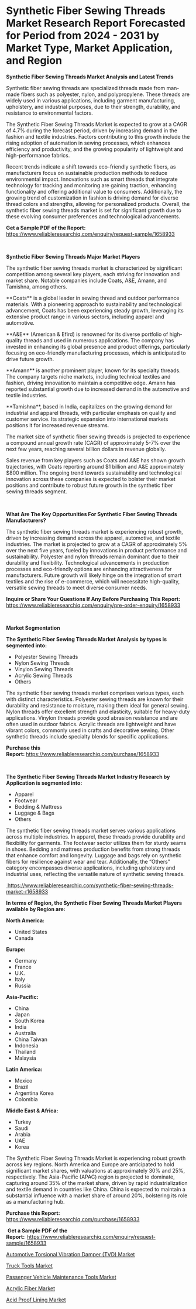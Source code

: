 <p><h1>Synthetic Fiber Sewing Threads Market Research Report Forecasted for Period from 2024 -  2031 by Market Type, Market Application, and Region</h1></p><p><strong>Synthetic Fiber Sewing Threads Market Analysis and Latest Trends</strong></p>
<p><p>Synthetic fiber sewing threads are specialized threads made from man-made fibers such as polyester, nylon, and polypropylene. These threads are widely used in various applications, including garment manufacturing, upholstery, and industrial purposes, due to their strength, durability, and resistance to environmental factors.</p><p>The Synthetic Fiber Sewing Threads Market is expected to grow at a CAGR of 4.7% during the forecast period, driven by increasing demand in the fashion and textile industries. Factors contributing to this growth include the rising adoption of automation in sewing processes, which enhances efficiency and productivity, and the growing popularity of lightweight and high-performance fabrics.</p><p>Recent trends indicate a shift towards eco-friendly synthetic fibers, as manufacturers focus on sustainable production methods to reduce environmental impact. Innovations such as smart threads that integrate technology for tracking and monitoring are gaining traction, enhancing functionality and offering additional value to consumers. Additionally, the growing trend of customization in fashion is driving demand for diverse thread colors and strengths, allowing for personalized products. Overall, the synthetic fiber sewing threads market is set for significant growth due to these evolving consumer preferences and technological advancements.</p></p>
<p><strong>Get a Sample PDF of the Report:&nbsp;</strong> <a href="https://www.reliableresearchiq.com/enquiry/request-sample/1658933?utm_campaign=1088&utm_medium=2&utm_source=Github&utm_content=ia&utm_term=28092024&utm_id=synthetic-fiber-sewing-threads">https://www.reliableresearchiq.com/enquiry/request-sample/1658933</a></p>
<p>&nbsp;</p>
<p><strong>Synthetic Fiber Sewing Threads Major Market Players</strong></p>
<p><p>The synthetic fiber sewing threads market is characterized by significant competition among several key players, each striving for innovation and market share. Notable companies include Coats, A&E, Amann, and Tamishna, among others.</p><p>**Coats** is a global leader in sewing thread and outdoor performance materials. With a pioneering approach to sustainability and technological advancement, Coats has been experiencing steady growth, leveraging its extensive product range in various sectors, including apparel and automotive.</p><p>**A&E** (American & Efird) is renowned for its diverse portfolio of high-quality threads and used in numerous applications. The company has invested in enhancing its global presence and product offerings, particularly focusing on eco-friendly manufacturing processes, which is anticipated to drive future growth.</p><p>**Amann** is another prominent player, known for its specialty threads. The company targets niche markets, including technical textiles and fashion, driving innovation to maintain a competitive edge. Amann has reported substantial growth due to increased demand in the automotive and textile industries.</p><p>**Tamishna**, based in India, capitalizes on the growing demand for industrial and apparel threads, with particular emphasis on quality and customer service. Its strategic expansion into international markets positions it for increased revenue streams. </p><p>The market size of synthetic fiber sewing threads is projected to experience a compound annual growth rate (CAGR) of approximately 5-7% over the next few years, reaching several billion dollars in revenue globally.</p><p>Sales revenue from key players such as Coats and A&E has shown growth trajectories, with Coats reporting around $1 billion and A&E approximately $800 million. The ongoing trend towards sustainability and technological innovation across these companies is expected to bolster their market positions and contribute to robust future growth in the synthetic fiber sewing threads segment.</p></p>
<p>&nbsp;</p>
<p><strong>What Are The Key Opportunities For Synthetic Fiber Sewing Threads Manufacturers?</strong></p>
<p><p>The synthetic fiber sewing threads market is experiencing robust growth, driven by increasing demand across the apparel, automotive, and textile industries. The market is projected to grow at a CAGR of approximately 5% over the next five years, fueled by innovations in product performance and sustainability. Polyester and nylon threads remain dominant due to their durability and flexibility. Technological advancements in production processes and eco-friendly options are enhancing attractiveness for manufacturers. Future growth will likely hinge on the integration of smart textiles and the rise of e-commerce, which will necessitate high-quality, versatile sewing threads to meet diverse consumer needs.</p></p>
<p><strong>Inquire or Share Your Questions If Any Before Purchasing This Report:</strong> <a href="https://www.reliableresearchiq.com/enquiry/pre-order-enquiry/1658933?utm_campaign=1088&utm_medium=2&utm_source=Github&utm_content=ia&utm_term=28092024&utm_id=synthetic-fiber-sewing-threads">https://www.reliableresearchiq.com/enquiry/pre-order-enquiry/1658933</a></p>
<p>&nbsp;</p>
<p><strong>Market Segmentation</strong></p>
<p><strong>The Synthetic Fiber Sewing Threads Market Analysis by types is segmented into:</strong></p>
<p><ul><li>Polyester Sewing Threads</li><li>Nylon Sewing Threads</li><li>Vinylon Sewing Threads</li><li>Acrylic Sewing Threads</li><li>Others</li></ul></p>
<p><p>The synthetic fiber sewing threads market comprises various types, each with distinct characteristics. Polyester sewing threads are known for their durability and resistance to moisture, making them ideal for general sewing. Nylon threads offer excellent strength and elasticity, suitable for heavy-duty applications. Vinylon threads provide good abrasion resistance and are often used in outdoor fabrics. Acrylic threads are lightweight and have vibrant colors, commonly used in crafts and decorative sewing. Other synthetic threads include specialty blends for specific applications.</p></p>
<p><strong>Purchase this Report:&nbsp;</strong><a href="https://www.reliableresearchiq.com/purchase/1658933?utm_campaign=1088&utm_medium=2&utm_source=Github&utm_content=ia&utm_term=28092024&utm_id=synthetic-fiber-sewing-threads">https://www.reliableresearchiq.com/purchase/1658933</a></p>
<p>&nbsp;</p>
<p><strong>The Synthetic Fiber Sewing Threads Market Industry Research by Application is segmented into:</strong></p>
<p><ul><li>Apparel</li><li>Footwear</li><li>Bedding & Mattress</li><li>Luggage & Bags</li><li>Others</li></ul></p>
<p><p>The synthetic fiber sewing threads market serves various applications across multiple industries. In apparel, these threads provide durability and flexibility for garments. The footwear sector utilizes them for sturdy seams in shoes. Bedding and mattress production benefits from strong threads that enhance comfort and longevity. Luggage and bags rely on synthetic fibers for resilience against wear and tear. Additionally, the “Others” category encompasses diverse applications, including upholstery and industrial uses, reflecting the versatile nature of synthetic sewing threads.</p></p>
<p><a href="https://www.reliableresearchiq.com/synthetic-fiber-sewing-threads-market-r1658933?utm_campaign=1088&utm_medium=2&utm_source=Github&utm_content=ia&utm_term=28092024&utm_id=synthetic-fiber-sewing-threads">&nbsp;https://www.reliableresearchiq.com/synthetic-fiber-sewing-threads-market-r1658933</a></p>
<p><strong>In terms of Region, the Synthetic Fiber Sewing Threads Market Players available by Region are:</strong></p>
<p>
    <p> <strong> North America: </strong>
        <ul>
            <li>United States</li>
            <li>Canada</li>
        </ul>
        </p> 
    <p> <strong> Europe: </strong>
        <ul>
            <li>Germany</li>
            <li>France</li>
            <li>U.K.</li>
            <li>Italy</li>
            <li>Russia</li>
        </ul>
        </p> 
    <p> <strong> Asia-Pacific: </strong>
        <ul>
            <li>China</li>
            <li>Japan</li>
            <li>South Korea</li>
            <li>India</li>
            <li>Australia</li>
            <li>China Taiwan</li>
            <li>Indonesia</li>
            <li>Thailand</li>
            <li>Malaysia</li>
        </ul>
        </p> 
    <p> <strong> Latin America: </strong>
        <ul>
            <li>Mexico</li>
            <li>Brazil</li>
            <li>Argentina Korea</li>
            <li>Colombia</li>
        </ul>
        </p> 
    <p> <strong> Middle East & Africa: </strong>
        <ul>
            <li>Turkey</li>
            <li>Saudi</li>
            <li>Arabia</li>
            <li>UAE</li>
            <li>Korea</li>
        </ul>
    </p>
    </p>
<p><p>The Synthetic Fiber Sewing Threads Market is experiencing robust growth across key regions. North America and Europe are anticipated to hold significant market shares, with valuations at approximately 30% and 25%, respectively. The Asia-Pacific (APAC) region is projected to dominate, capturing around 35% of the market share, driven by rapid industrialization and textile demand in countries like China. China is expected to maintain a substantial influence with a market share of around 20%, bolstering its role as a manufacturing hub.</p></p>
<p><strong>Purchase this Report: </strong><a href="https://www.reliableresearchiq.com/purchase/1658933?utm_campaign=1088&utm_medium=2&utm_source=Github&utm_content=ia&utm_term=28092024&utm_id=synthetic-fiber-sewing-threads">https://www.reliableresearchiq.com/purchase/1658933</a></p>
<p>&nbsp;<strong>Get a Sample PDF of the Report:&nbsp;&nbsp;</strong><a href="https://www.reliableresearchiq.com/enquiry/request-sample/1658933?utm_campaign=1088&utm_medium=2&utm_source=Github&utm_content=ia&utm_term=28092024&utm_id=synthetic-fiber-sewing-threads">https://www.reliableresearchiq.com/enquiry/request-sample/1658933</a></p>
<p><strong></strong></p>
<p><p><a href="https://github.com/jorietygi/Market-Research-Report-List-1/blob/main/automotive-torsional-vibration-damper-tvd-market.md?utm_campaign=1088&utm_medium=2&utm_source=Github&utm_content=ia&utm_term=28092024&utm_id=synthetic-fiber-sewing-threads">Automotive Torsional Vibration Damper (TVD) Market</a></p><p><a href="https://issuu.com/reportprime-2/docs/truck-tools-market-size-2030.pptx_0202027fa1950d?utm_campaign=1088&utm_medium=2&utm_source=Github&utm_content=ia&utm_term=28092024&utm_id=synthetic-fiber-sewing-threads">Truck Tools Market</a></p><p><a href="https://issuu.com/reportprime-2/docs/passenger-vehicle-maintenance-tools_404607dfcdb147?utm_campaign=1088&utm_medium=2&utm_source=Github&utm_content=ia&utm_term=28092024&utm_id=synthetic-fiber-sewing-threads">Passenger Vehicle Maintenance Tools Market</a></p><p><a href="https://www.linkedin.com/pulse/acrylic-fiber-industry-sector-new-technologies-market-impact-dlbfe?trackingId=9NpuWXxlRTqRK9gXmAKE1g%3D%3D&utm_campaign=1088&utm_medium=2&utm_source=Github&utm_content=ia&utm_term=28092024&utm_id=synthetic-fiber-sewing-threads">Acrylic Fiber Market</a></p><p><a href="https://www.linkedin.com/pulse/acid-proof-lining-market-industry-trends-forecast-period-pieae?trackingId=zNcwCLzSQwSe6sRtZZBFxw%3D%3D&utm_campaign=1088&utm_medium=2&utm_source=Github&utm_content=ia&utm_term=28092024&utm_id=synthetic-fiber-sewing-threads">Acid Proof Lining Market</a></p></p>